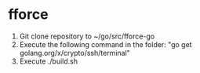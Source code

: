 # fforce

1. Git clone repository to ~/go/src/fforce-go
2. Execute the following command in the folder: "go get golang.org/x/crypto/ssh/terminal"
3. Execute ./build.sh